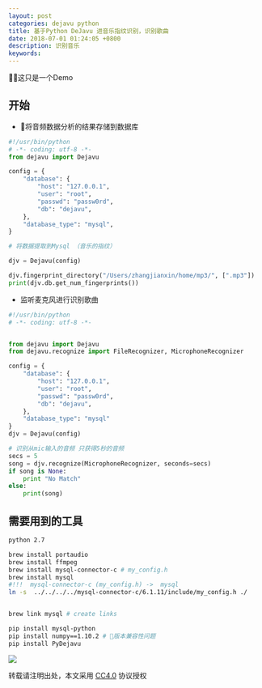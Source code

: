 ```yaml
---
layout: post
categories: dejavu python
title: 基于Python DeJavu 进音乐指纹识别，识别歌曲
date: 2018-07-01 01:24:05 +0800
description: 识别音乐
keywords: 
---
```


这只是一个Demo

## 开始

* 将音频数据分析的结果存储到数据库

```python
#!/usr/bin/python
# -*- coding: utf-8 -*-
from dejavu import Dejavu

config = {
    "database": {
        "host": "127.0.0.1",
        "user": "root",
        "passwd": "passw0rd",
        "db": "dejavu",
    },
    "database_type": "mysql",
}

# 将数据提取到Mysql （音乐的指纹）

djv = Dejavu(config)

djv.fingerprint_directory("/Users/zhangjianxin/home/mp3/", [".mp3"])
print(djv.db.get_num_fingerprints())

```

* 监听麦克风进行识别歌曲

```python
#!/usr/bin/python
# -*- coding: utf-8 -*-


from dejavu import Dejavu
from dejavu.recognize import FileRecognizer, MicrophoneRecognizer

config = {
    "database": {
        "host": "127.0.0.1",
        "user": "root",
        "passwd": "passw0rd",
        "db": "dejavu",
    },
    "database_type": "mysql"
}
djv = Dejavu(config)

# 识别从mic输入的音频 只获得5秒的音频
secs = 5
song = djv.recognize(MicrophoneRecognizer, seconds=secs)
if song is None:
    print "No Match"
else:
    print(song)
```


## 需要用到的工具

```bash
python 2.7

brew install portaudio
brew install ffmpeg
brew install mysql-connector-c # my_config.h
brew install mysql
#!!!  mysql-connector-c (my_config.h) ->  mysql
ln -s  ../../../../mysql-connector-c/6.1.11/include/my_config.h ./


brew link mysql # create links

pip install mysql-python
pip install numpy==1.10.2 # 版本兼容性问题
pip install PyDejavu

```

![](http://112firshme11224.test.upcdn.net/demos/788db197-f796-42d2-8ea5-ef655160e7c5.png)

转载请注明出处，本文采用 [CC4.0](http://creativecommons.org/licenses/by-nc-nd/4.0/) 协议授权

